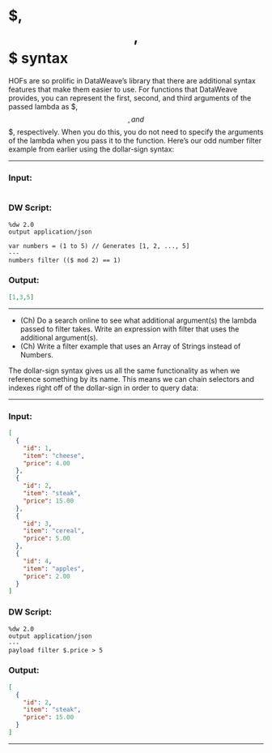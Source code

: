 # $, $$, $$$ syntax

HOFs are so prolific in DataWeave’s library that there are additional syntax features that make them easier to use. For functions that DataWeave provides, you can represent the first, second, and third arguments of the passed lambda as $, $$, and $$$, respectively. When you do this, you do not need to specify the arguments of the lambda when you pass it to the function. Here’s our odd number filter example from earlier using the dollar-sign syntax:

---
### Input:
```json
```
### DW Script:
```dw
%dw 2.0
output application/json
  
var numbers = (1 to 5) // Generates [1, 2, ..., 5]
---
numbers filter (($ mod 2) == 1)
```
### Output:
```json
[1,3,5]
```
---

- (Ch) Do a search online to see what additional argument(s) the lambda passed to filter takes. Write an expression with filter that uses the additional argument(s).
- (Ch) Write a filter example that uses an Array of Strings instead of Numbers.

The dollar-sign syntax gives us all the same functionality as when we reference something by its name. This means we can chain selectors and indexes right off of the dollar-sign in order to query data:

---
### Input:
```json
[
  {
    "id": 1,
    "item": "cheese",
    "price": 4.00  
  },
  {
    "id": 2,
    "item": "steak",
    "price": 15.00  
  },
  {
    "id": 3,
    "item": "cereal",
    "price": 5.00  
  },
  {
    "id": 4,
    "item": "apples",
    "price": 2.00  
  }
]
```
### DW Script:
```dw
%dw 2.0
output application/json
---
payload filter $.price > 5
```
### Output:
```json
[
  {
    "id": 2,
    "item": "steak",
    "price": 15.00  
  }
]
```
---
